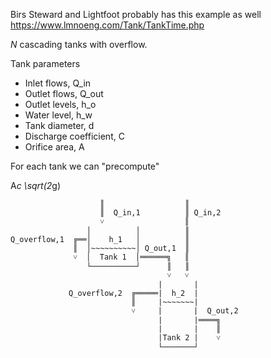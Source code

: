 Birs Steward and Lightfoot probably has this example as well
https://www.lmnoeng.com/Tank/TankTime.php

*N* cascading tanks with overflow.

Tank parameters

- Inlet flows, Q_in
- Outlet flows, Q_out
- Outlet levels, h_o
- Water level, h_w
- Tank diameter, d
- Discharge coefficient, C  
- Orifice area, A

For each tank we can "precompute"

A*c \sqrt(2*g)

```
                    ║                  ║
                    ║  Q_in,1          ║ Q_in,2 
                    ˅                  ║
                 │          │          ║   
Q_overflow,1  ╔══│    h_1   │          ║
              ║  │~~~~~~~~~~│ Q_out,1  ║
              ˅  │  Tank 1  │══════╗   ║                
                 └──────────┘      ║   ║ 
                                   ˅   ˅
                                 |       | 
             Q_overflow,2  ╔═════|  h_2  |
                           ║     |~~~~~~~|
                           ˅     |       |  Q_out,2
                                 |       |════╗
                                 |       |    ║
                                 |Tank 2 |    ˅
                                 └───────┘
```